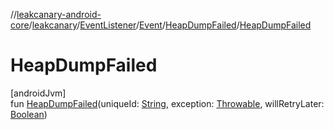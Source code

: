 //[leakcanary-android-core](../../../../../index.md)/[leakcanary](../../../index.md)/[EventListener](../../index.md)/[Event](../index.md)/[HeapDumpFailed](index.md)/[HeapDumpFailed](-heap-dump-failed.md)

# HeapDumpFailed

[androidJvm]\
fun [HeapDumpFailed](-heap-dump-failed.md)(uniqueId: [String](https://kotlinlang.org/api/latest/jvm/stdlib/kotlin/-string/index.html), exception: [Throwable](https://kotlinlang.org/api/latest/jvm/stdlib/kotlin/-throwable/index.html), willRetryLater: [Boolean](https://kotlinlang.org/api/latest/jvm/stdlib/kotlin/-boolean/index.html))

